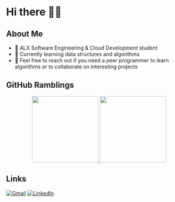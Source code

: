 # Hi there 👋🏾

## About Me

-   🌱 ALX Software Engineering & Cloud Development student
-   🌱 Currently learning data structures and algorithms
-   🌱 Feel free to reach out if you need a peer programmer to learn algorithms or to collaborate on interesting projects

## GitHub Ramblings

<p align="center">
<a href="https://github.com/badepojulateef">
  <img height="180em" src="https://github-readme-stats-eight-theta.vercel.app/api?username=badepojulateef&show_icons=true&theme=react&include_all_commits=true&count_private=true"/>
  <img height="180em" src="https://github-readme-stats-eight-theta.vercel.app/api/top-langs/?username=badepojulateef&layout=compact&hide=html,css&langs_count=10&theme=react&count_private=true"/>
</a>
</p>

## Links

[![Gmail](https://img.shields.io/badge/-LATEEFADEPOJU@GMAIL.COM-D14836?style=for-the-badge&logo=gmail&logoColor=white)](mailto:badepojulateef@gmail.com)
[![LinkedIn](https://img.shields.io/badge/-LINKEDIN-0077B5?style=for-the-badge&logo=linkedin&logoColor=white)](https://www.linkedin.com/in/adepoju-lateef/)
